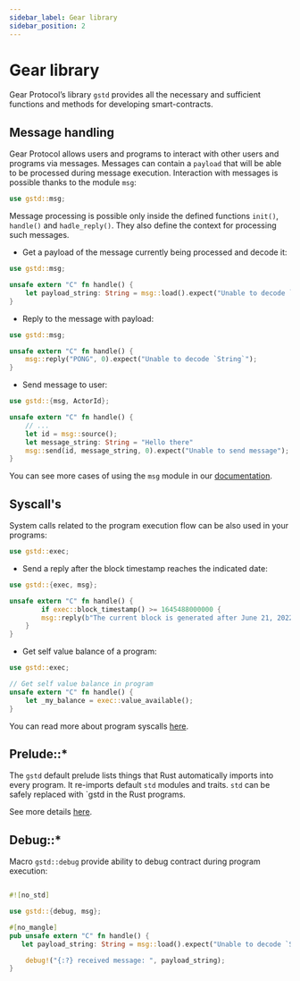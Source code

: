 ```yaml
---
sidebar_label: Gear library
sidebar_position: 2
---
```


# Gear library

Gear Protocol’s library `gstd` provides all the necessary and sufficient functions and methods for developing smart-contracts.

## Message handling

Gear Protocol allows users and programs to interact with other users and programs via messages. Messages can contain a `payload` that will be able to be processed during message execution. Interaction with messages is possible thanks to the module `msg`:

```rust
use gstd::msg;
```

Message processing is possible only inside the defined functions `init()`, `handle()` and `hadle_reply()`. They also define the context for processing such messages.

- Get a payload of the message currently being processed and decode it:

```rust
use gstd::msg;

unsafe extern "C" fn handle() {
    let payload_string: String = msg::load().expect("Unable to decode `String`");
}
```

- Reply to the message with payload:

```rust
use gstd::msg;

unsafe extern "C" fn handle() {
    msg::reply("PONG", 0).expect("Unable to decode `String`");
}
```

- Send message to user:

```rust
use gstd::{msg, ActorId};

unsafe extern "C" fn handle() {
    // ...
    let id = msg::source();
    let message_string: String = "Hello there"
    msg::send(id, message_string, 0).expect("Unable to send message");
}
```

You can see more cases of using the `msg` module in our [documentation](https://docs.gear.rs/gstd/msg/index.html).

## Syscall's

System calls related to the program execution flow can be also used in your programs:

```rust
use gstd::exec;
```

- Send a reply after the block timestamp reaches the indicated date:

```rust
use gstd::{exec, msg};

unsafe extern "C" fn handle() {
        if exec::block_timestamp() >= 1645488000000 {
        msg::reply(b"The current block is generated after June 21, 2022", 0).expect("Unable to reply");
    }
}
```

- Get self value balance of a program:

```rust
use gstd::exec;

// Get self value balance in program
unsafe extern "C" fn handle() {
    let _my_balance = exec::value_available();
}
```

You can read more about program syscalls [here](https://docs.gear.rs/gstd/exec/index.html).

## Prelude::*

The `gstd` default prelude lists things that Rust automatically imports into every program. It re-imports default `std` modules and traits. `std` can be safely replaced with `gstd  in the Rust programs.

See more details [here](https://docs.gear.rs/gstd/prelude/index.html).

## Debug::*

Macro `gstd::debug` provide ability to debug contract during program execution:

```rust

#![no_std]

use gstd::{debug, msg};

#[no_mangle]
pub unsafe extern "C" fn handle() {
   let payload_string: String = msg::load().expect("Unable to decode `String`");

    debug!("{:?} received message: ", payload_string);
}

```

